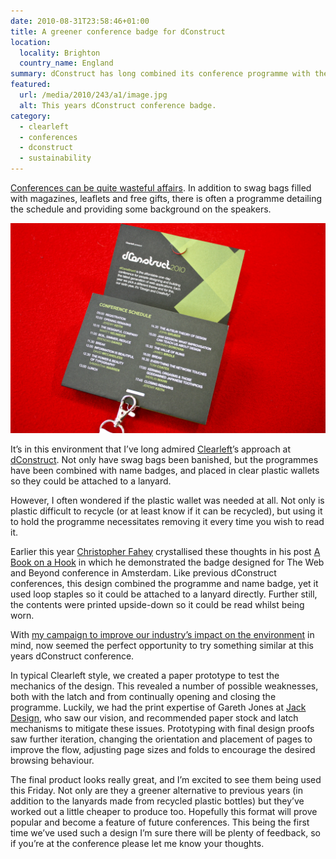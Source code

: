 ```yaml
---
date: 2010-08-31T23:58:46+01:00
title: A greener conference badge for dConstruct
location:
  locality: Brighton
  country_name: England
summary: dConstruct has long combined its conference programme with the name badge, a simple yet cost-effective design. This year we hope to go one better.
featured:
  url: /media/2010/243/a1/image.jpg
  alt: This years dConstruct conference badge.
category:
  - clearleft
  - conferences
  - dconstruct
  - sustainability
---
```


[Conferences can be quite wasteful affairs][1]. In addition to swag bags filled with magazines, leaflets and free gifts, there is often a programme detailing the schedule and providing some background on the speakers.

[![A folded cardboard name badge.](/media/2010/243/a1/image.jpg "This years dConstruct conference badge. Photograph: James Box.")](https://www.flickr.com/photos/b0xman/4929704982/)

It’s in this environment that I’ve long admired [Clearleft][2]’s approach at [dConstruct][3]. Not only have swag bags been banished, but the programmes have been combined with name badges, and placed in clear plastic wallets so they could be attached to a lanyard.

However, I often wondered if the plastic wallet was needed at all. Not only is plastic difficult to recycle (or at least know if it can be recycled), but using it to hold the programme necessitates removing it every time you wish to read it.

Earlier this year [Christopher Fahey][4] crystallised these thoughts in his post [A Book on a Hook][5] in which he demonstrated the badge designed for The Web and Beyond conference in Amsterdam. Like previous dConstruct conferences, this design combined the programme and name badge, yet it used loop staples so it could be attached to a lanyard directly. Further still, the contents were printed upside-down so it could be read whilst being worn.

With [my campaign to improve our industry’s impact on the environment][6] in mind, now seemed the perfect opportunity to try something similar at this years dConstruct conference.

In typical Clearleft style, we created a paper prototype to test the mechanics of the design. This revealed a number of possible weaknesses, both with the latch and from continually opening and closing the programme. Luckily, we had the print expertise of Gareth Jones at [Jack Design][7], who saw our vision, and recommended paper stock and latch mechanisms to mitigate these issues. Prototyping with final design proofs saw further iteration, changing the orientation and placement of pages to improve the flow, adjusting page sizes and folds to encourage the desired browsing behaviour.

The final product looks really great, and I’m excited to see them being used this Friday. Not only are they a greener alternative to previous years (in addition to the lanyards made from recycled plastic bottles) but they’ve worked out a little cheaper to produce too. Hopefully this format will prove popular and become a feature of future conferences. This being the first time we’ve used such a design I’m sure there will be plenty of feedback, so if you’re at the conference please let me know your thoughts.

[1]: /2009/074/a1/nothing_green_about_sxsw/
[2]: https://clearleft.com
[3]: http://dconstruct.org
[4]: http://graphpaper.com
[5]: http://www.graphpaper.com/2010/06-11_a-book-on-a-hook
[6]: https://agreenfocus.tumblr.com/
[7]: http://www.designbyjack.co.uk/
